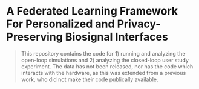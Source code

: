 # A Federated Learning Framework For Personalized and Privacy-Preserving Biosignal Interfaces
> This repository contains the code for 1) running and analyzing the open-loop simulations and 2) analyzing the closed-loop user study experiment. The data has not been released, nor has the code which interacts with the hardware, as this was extended from a previous work, who did not make their code publically available.

